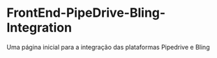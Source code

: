 # FrontEnd-PipeDrive-Bling-Integration
Uma página inicial para a integração das plataformas Pipedrive e Bling
